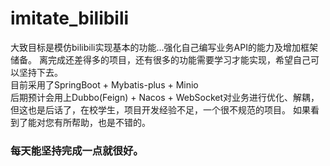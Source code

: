 # imitate_bilibili
大致目标是模仿bilibili实现基本的功能...强化自己编写业务API的能力及增加框架储备。
离完成还差得多的项目，还有很多的功能需要学习才能实现，希望自己可以坚持下去。<br>
目前采用了SpringBoot + Mybatis-plus + Minio<br>
后期预计会用上Dubbo(Feign) + Nacos + WebSocket对业务进行优化、解耦，
但这也是后话了，在校学生，项目开发经验不足，一个很不规范的项目。
如果看到了能对您有所帮助，也是不错的。
### 每天能坚持完成一点就很好。